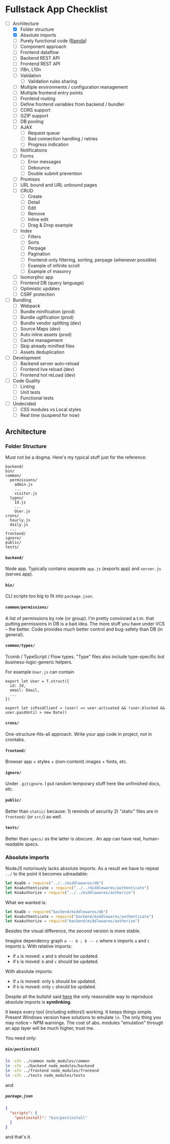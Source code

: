 # Fullstack App Checklist

- [ ] Architecture
  - [x] Folder structure
  - [x] Absolute imports
  - [ ] Purely functional code ([Ramda](http://ramdajs.com))
  - [ ] Component approach
  - [ ] Frontend dataflow
  - [ ] Backend REST API
  - [ ] Frontend REST API
  - [ ] I18n, L10n
  - [ ] Validation
    - [ ] Validation rules sharing
  - [ ] Multiple environments / configuration management
  - [ ] Multiple frontend entry points
  - [ ] Frontend routing
  - [ ] Define frontend variables from backend / bundler
  - [ ] CORS support
  - [ ] GZIP support
  - [ ] DB pooling
  - [ ] AJAX
    - [ ] Request queue
    - [ ] Bad connection handling / retries
    - [ ] Progress indication
  - [ ] Notifications
  - [ ] Forms
    - [ ] Error messages
    - [ ] Debounce
    - [ ] Double submit prevention
  - [ ] Promises
  - [ ] URL bound and URL unbound pages
  - [ ] CRUD
    - [ ] Create
    - [ ] Detail
    - [ ] Edit
    - [ ] Remove
    - [ ] Inline edit
    - [ ] Drag & Drop example
  - [ ] Index
    - [ ] Filters
    - [ ] Sorts
    - [ ] Perpage
    - [ ] Pagination
    - [ ] Frontend-only filtering, sorting, perpage (whenever possible)
    - [ ] Example of infinite scroll
    - [ ] Example of masonry
  - [ ] Isomorphic app
  - [ ] Frontend DB (query language)
  - [ ] Optimistic updates
  - [ ] CSRF protection

- [ ] Bundling
  - [ ] Webpack
  - [ ] Bundle minification (prod)
  - [ ] Bundle uglification (prod)
  - [ ] Bundle vendor splitting (dev)
  - [ ] Source Maps (dev)
  - [ ] Auto inline assets (prod)
  - [ ] Cache management
  - [ ] Skip already minified files
  - [ ] Assets deduplication

- [ ] Development
  - [ ] Backend server auto-reload
  - [ ] Frontend live reload (dev)
  - [ ] Frontend hot reLoad (dev)

- [ ] Code Quality
  - [ ] Linting
  - [ ] Unit tests
  - [ ] Functional tests

- [ ] Undecided
  - [ ] CSS modules vs Local styles
  - [ ] Real time (suspend for now)

## Architecture

### Folder Structure

Must not be a dogma. Here's my typical stuff just for the reference:

```
backend/
bin/      
common/   
  permissions/
    admin.js
    ...
    visitor.js
  types/    
    Id.js
    ...
    User.js
crons/    
  hourly.js 
  daily.js  
  ...  
frontend/ 
ignore/   
public/   
tests/    
```

#### `backend/`

Node app. Typically contains separate `app.js` (exports app) and `server.js` (serves app).

#### `bin/` 

CLI scripts too big to fit into `package.json`.

#### `common/permissions/` 

A list of permissions by role (or group). I'm pretty convinced a.t.m. that putting permissions in DB is a bad idea. The more stuff you have under VCS – the better. Code provides much better control and bug-safety than DB (in general).

#### `common/types/` 

Tcomb / TypeScript / Flow types. "Type" files also include type-specific but business-logic-generic helpers. 

For example `User.js` can contain

```
export let User = T.struct({
  id: Id,
  email: Email,
  ...
})

export let isPaidClient = (user) => user.activated && !user.blocked && user.paidUntil > new Date()
```

#### `crons/` 

One-structure-fits-all approach. Write your app code in project, not in crontabs.

#### `frontend/` 

Browser app + styles + (non-content) images + fonts, etc.

#### `ignore/` 

Under `.gitignore`. I put random temporary stuff here like unfinished docs, etc.

#### `public/` 

Better than `static/` because: 1) reminds of security 2) "static" files are in `frontend/` (or `src/`) as well.

#### `tests/` 

Better than `specs/` as the latter is obscure . An app can have real, human-readable specs.

### Absolute imports

NodeJS notoriously lacks absolute imports. As a result we have to repeat `../` to the point it becomes udreadable:

```js
let KoaDb = require("../../middlewares/db")
let KoaAuthenticate = require("../../middlewares/authenticate")
let KoaAuthorize = require("../../middlewares/authorize")
```

What we wanted is:

```js
let KoaDb = require("backend/middlewares/db")
let KoaAuthenticate = require("backend/middlewares/authenticate")
let KoaAuthorize = require("backend/middlewares/authorize")
```

Besides the visual difference, the second version is more stable. 

Imagine dependency graph `a -- b ; b -- c` where `b` imports `a` and `c` imports `b`.
With relative imports:
* if `a` is moved: `a` and `b` should be updated.
* if `b` is moved: `b` and `c` should be updated.

With absolute imports:
* if `a` is moved: only `b` should be updated.
* if `b` is moved: only `c` should be updated.

Despite all the bullshit said [here](https://gist.github.com/branneman/8048520) 
the only reasonable way to reproduce absolute imports is **symlinking**.

It keeps every tool (including editors!) working. It keeps things simple.
Present Windows version have solutions to emulate `ln`. The only thing you may notice – NPM warnings.
The cost of abs. modules "emulation" through an app layer will be much higher, trust me.

You need only: 

##### `bin/postinstall`
```sh
ln -sfn ../common node_modules/common
ln -sfn ../backend node_modules/backend
ln -sfn ../frontend node_modules/frontend
ln -sfn ../tests node_modules/tests
```

and 

##### `package.json`
```json
{
  "scripts": {
    "postinstall": "bin/postinstall"
  }  
}    
```    

and that's it.
